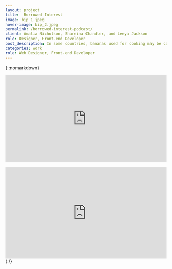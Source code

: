 ```yaml
---
layout: project
title:  Borrowed Interest
image: bip_1.jpeg
hover-image: bip_2.jpeg
permalink: /borrowed-interest-podcast/
client: Amalia Nicholson, Shareina Chandler, and Leeya Jackson
role: Designer, Front-end Developer
post_description: In some countries, bananas used for cooking may be called "plantains", distinguishing them from dessert bananas. The fruit is variable in size, color, and firmness, but is usually elongated and curved, with soft flesh rich in starch covered with a rind, which may be green, yellow, red, purple, or brown when ripe.
categories: work
role: Web Designer, Front-end Developer
---
```


{::nomarkdown}
<div style="padding:53.89% 0 0 0;position:relative;"><iframe src="https://player.vimeo.com/video/284844996?title=0&byline=0&portrait=0" style="position:absolute;top:0;left:0;width:100%;height:100%;" frameborder="0" webkitallowfullscreen mozallowfullscreen allowfullscreen></iframe></div><script src="https://player.vimeo.com/api/player.js"></script>
<br>
<div style="padding:56.25% 0 0 0;position:relative;"><iframe src="https://player.vimeo.com/video/299129287?autoplay=1&loop=1&title=0&byline=0&portrait=0" style="position:absolute;top:0;left:0;width:100%;height:100%;" frameborder="0" webkitallowfullscreen mozallowfullscreen allowfullscreen></iframe></div><script src="https://player.vimeo.com/api/player.js"></script>
{:/}
